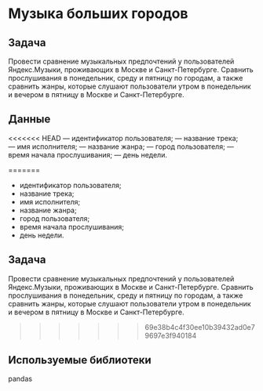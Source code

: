 # Музыка больших городов

## Задача
Провести сравнение музыкальных предпочтений у пользователей Яндекс.Музыки, проживающих в Москве и Санкт-Петербурге. Сравнить прослушивания в понедельник, среду и пятницу по городам, а также сравнить жанры, которые слушают пользователи утром в понедельник и вечером в пятницу в Москве и Санкт-Петербурге.

## Данные
<<<<<<< HEAD
— идентификатор пользователя;
— название трека;  
— имя исполнителя;
— название жанра;
— город пользователя;
— время начала прослушивания;
— день недели.

=======
- идентификатор пользователя;
- название трека;  
- имя исполнителя;
- название жанра;
- город пользователя;
- время начала прослушивания;
- день недели.
## Задача
Провести сравнение музыкальных предпочтений у пользователей Яндекс.Музыки, проживающих в Москве и Санкт-Петербурге. Сравнить прослушивания в понедельник, среду и пятницу по городам, а также сравнить жанры, которые слушают пользователи утром в понедельник и вечером в пятницу в Москве и Санкт-Петербурге.
>>>>>>> 69e38b4c4f30ee10b39432ad0e79697e3f940184
## Используемые библиотеки
pandas
